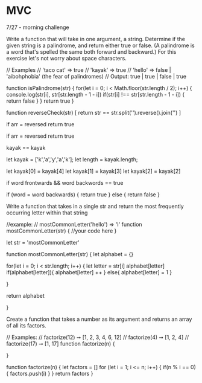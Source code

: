 # MVC
7/27 - morning challenge

Write a function that will take in one argument, a string. Determine if the given string is a palindrome, and return either true or false. (A palindrome is a word that's spelled the same both forward and backward.) For this exercise let's not worry about space characters.

// Examples
  // 'taco cat' => true
  // 'kayak' => true 
  // 'hello' => false | 'aibohphobia' (the fear of palindromes)
  // Output: true      | true    | false   | true

function isPalindrome(str) {
  for(let i = 0; i < Math.floor(str.length / 2); i++) {
    console.log(str[i], str[str.length - 1 - i])
    if(str[i] !== str[str.length - 1 - i]) {
        return false
    }
  }
return true
}



function reverseCheck(str) 
[
    return str == str.split('').reverse().join('')
]

if arr = reversed
return true






if arr = reversed
return true

kayak == kayak

let kayak = ['k','a','y','a','k'];
let length = kayak.length;

let kayak[0] = kayak[4]
let kayak[1] = kayak[3]
let kayak[2] = kayak[2]

if word frontwards && word backwords == true

if (word = word backwards) {
return true
}
else {
    return false
}


<!-- NOTE Morning Challenge 8/2 -->
Write a function that takes in a single str and return the most frequently occurring letter within that string

//example:
  // mostCommonLetter('hello') => 'l'
  function mostCommonLetter(str) {
  //your code here
}

let str = 'mostCommonLetter'

function mostCommonLetter(str) {
  let alphabet = {}

  for(let i = 0; i < str.length; i++) {
   let letter = str[i]
   alphabet[letter]
if(alphabet[letter]){
  alphabet[letter] ++
} else{
  alphabet[letter] = 1
  }
  
}

return alphabet

}

<!-- NOTE Morning Challenge 8/3 -->

Create a function that takes a number as its argument and returns an array of all its factors.

// Examples:
// factorize(12) ➞ [1, 2, 3, 4, 6, 12]
// factorize(4) ➞ [1, 2, 4]
// factorize(17) ➞ [1, 17]
function factorize(n) {

}

function factorize(n) {
  let factors = []
  for (let i = 1; i <= n; i++) {
    if(n % i == 0){
      factors.push(i)
    }
  }
return factors
}



 
